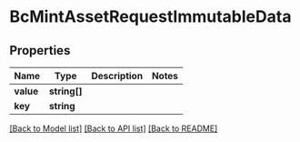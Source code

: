 # BcMintAssetRequestImmutableData

## Properties
Name | Type | Description | Notes
------------ | ------------- | ------------- | -------------
**value** | **string[]** |  | 
**key** | **string** |  | 

[[Back to Model list]](../README.md#documentation-for-models) [[Back to API list]](../README.md#documentation-for-api-endpoints) [[Back to README]](../README.md)


